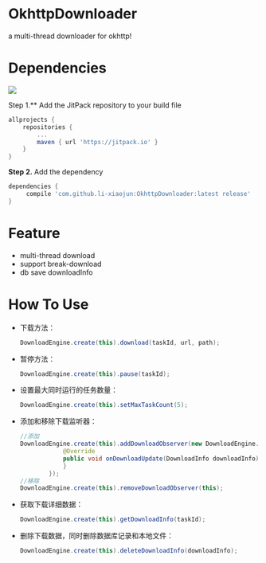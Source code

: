 # OkhttpDownloader
a multi-thread downloader for okhttp!



# Dependencies

[![](https://jitpack.io/v/li-xiaojun/OkhttpDownloader.svg)](https://jitpack.io/#li-xiaojun/OkhttpDownloader)

Step 1.** Add the JitPack repository to your build file

```groovy
allprojects {
	repositories {
		...
		maven { url 'https://jitpack.io' }
	}
}
```

**Step 2.** Add the dependency

```groovy
dependencies {
	 compile 'com.github.li-xiaojun:OkhttpDownloader:latest release'
}
```





# Feature

- multi-thread download
- support break-download
- db save downloadInfo





# How To Use

- 下载方法：

  ```java
  DownloadEngine.create(this).download(taskId, url, path);
  ```

- 暂停方法：

  ```java
  DownloadEngine.create(this).pause(taskId);
  ```

- 设置最大同时运行的任务数量：

  ```java
  DownloadEngine.create(this).setMaxTaskCount(5);
  ```

- 添加和移除下载监听器：

  ```java
  //添加
  DownloadEngine.create(this).addDownloadObserver(new DownloadEngine.DownloadObserver() {
              @Override
              public void onDownloadUpdate(DownloadInfo downloadInfo) {
              }
          });
  //移除
  DownloadEngine.create(this).removeDownloadObserver(this);
  ```

- 获取下载详细数据：

  ```java
  DownloadEngine.create(this).getDownloadInfo(taskId);
  ```

- 删除下载数据，同时删除数据库记录和本地文件：

  ```java
  DownloadEngine.create(this).deleteDownloadInfo(downloadInfo);
  ```

  ​